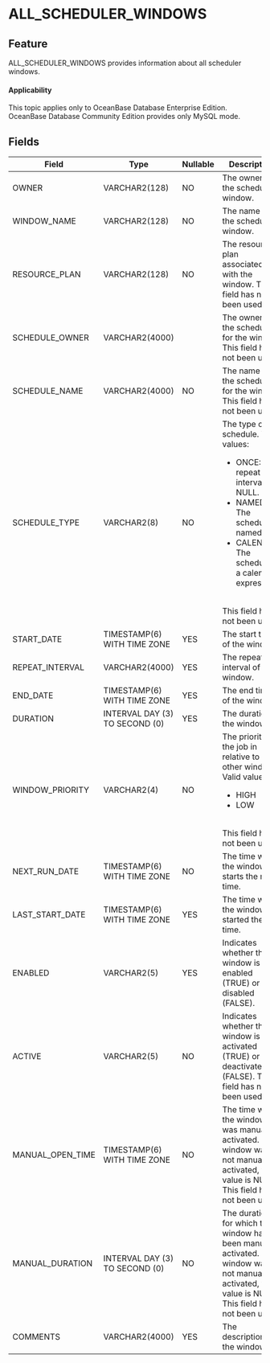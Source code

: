 # ALL_SCHEDULER_WINDOWS

## Feature

ALL_SCHEDULER_WINDOWS provides information about all scheduler windows.

<main id="notice" >
    <h4>Applicability</h4>
    <p>This topic applies only to OceanBase Database Enterprise Edition. OceanBase Database Community Edition provides only MySQL mode. </p>
  </main>

## Fields

| Field | Type | Nullable | Description |
|------------------|---------------|----------------|-------------------|
| OWNER | VARCHAR2(128) | NO | The owner of the scheduler window. |
| WINDOW_NAME | VARCHAR2(128) | NO | The name of the scheduler window. |
| RESOURCE_PLAN | VARCHAR2(128) | NO | The resource plan associated with the window. This field has not been used. |
| SCHEDULE_OWNER | VARCHAR2(4000) |  |The owner of the schedule for the window. This field has not been used.|
| SCHEDULE_NAME | VARCHAR2(4000) | NO | The name of the schedule for the window. This field has not been used. |
| SCHEDULE_TYPE | VARCHAR2(8) | NO | The type of the schedule. Valid values:<ul><li>ONCE: The repeat interval is NULL.</li><li>NAMED: The schedule is named.</li><li>CALENDAR: The schedule is a calendar expression.</li></ul></br>This field has not been used.  |
| START_DATE | TIMESTAMP(6) WITH TIME ZONE | YES | The start time of the window. |
| REPEAT_INTERVAL | VARCHAR2(4000) | YES | The repeat interval of the window. |
| END_DATE | TIMESTAMP(6) WITH TIME ZONE | YES | The end time of the window. |
| DURATION | INTERVAL DAY (3) TO SECOND (0) | YES | The duration of the window. |
| WINDOW_PRIORITY | VARCHAR2(4) | NO | The priority of the job in relative to other windows. Valid values:<ul><li>HIGH</li><li>LOW</li></ul> </br>This field has not been used.  |
| NEXT_RUN_DATE | TIMESTAMP(6) WITH TIME ZONE | NO | The time when the window starts the next time. |
| LAST_START_DATE | TIMESTAMP(6) WITH TIME ZONE | YES | The time when the window started the last time. |
| ENABLED | VARCHAR2(5) | YES | Indicates whether the window is enabled (TRUE) or disabled (FALSE). |
| ACTIVE | VARCHAR2(5) | NO | Indicates whether the window is activated (TRUE) or deactivated (FALSE). This field has not been used. |
| MANUAL_OPEN_TIME | TIMESTAMP(6) WITH TIME ZONE | NO | The time when the window was manually activated. If the window was not manually activated, the value is NULL. This field has not been used. |
| MANUAL_DURATION | INTERVAL DAY (3) TO SECOND (0) | NO | The duration for which the window has been manually activated. If the window was not manually activated, the value is NULL. This field has not been used. |
| COMMENTS | VARCHAR2(4000) | YES | The description of the window. |
